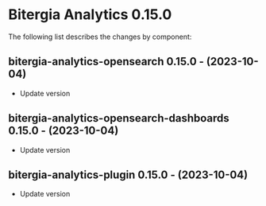 # Bitergia Analytics 0.15.0
The following list describes the changes by component:

  ## bitergia-analytics-opensearch 0.15.0 - (2023-10-04)
  
  * Update version
  ## bitergia-analytics-opensearch-dashboards 0.15.0 - (2023-10-04)
  
  * Update version
  ## bitergia-analytics-plugin 0.15.0 - (2023-10-04)
  
  * Update version
